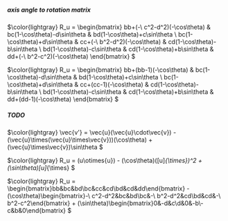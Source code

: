 ##### axis angle to rotation matrix

$\color{lightgray} R_u = \begin{bmatrix} bb+(-\ c^2-d^2)(-\cos\theta) & bc(1-\cos\theta)-d\sin\theta & bd(1-\cos\theta)+c\sin\theta \\ bc(1-\cos\theta)+d\sin\theta & cc+(-\ b^2-d^2)(-\cos\theta) & cd(1-\cos\theta)-b\sin\theta \\ bd(1-\cos\theta)-c\sin\theta & cd(1-\cos\theta)+b\sin\theta & dd+(-\ b^2-c^2)(-\cos\theta) \end{bmatrix} $

$\color{lightgray} R_u = \begin{bmatrix} bb+(bb-1)(-\cos\theta) & bc(1-\cos\theta)-d\sin\theta & bd(1-\cos\theta)+c\sin\theta \\ bc(1-\cos\theta)+d\sin\theta & cc+(cc-1)(-\cos\theta) & cd(1-\cos\theta)-b\sin\theta \\ bd(1-\cos\theta)-c\sin\theta & cd(1-\cos\theta)+b\sin\theta & dd+(dd-1)(-\cos\theta) \end{bmatrix} $

##### TODO

$\color{lightgray} \vec{v'} = \vec{u}(\vec{u}\cdot\vec{v}) - (\vec{u}\times(\vec{u}\times\vec{v}))(\cos\theta) + (\vec{u}\times\vec{v})\sin\theta $

$\color{lightgray} R_u = (u\otimes{u}) - (\cos\theta)([u]_{\times})^2 + (\sin\theta)[u]_{\times} $

$\color{lightgray} R_u = \begin{bmatrix}bb&bc&bd\\bc&cc&cd\\bd&cd&dd\end{bmatrix} - (\cos\theta)\begin{bmatrix}-\ c^2-d^2&bc&bd\\bc&-\ b^2-d^2&cd\\bd&cd&-\ b^2-c^2\end{bmatrix} + (\sin\theta)\begin{bmatrix}0&-d&c\\d&0&-b\\-c&b&0\end{bmatrix} $

